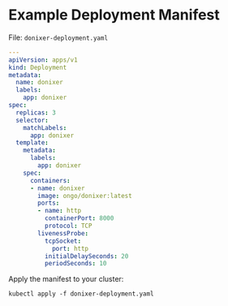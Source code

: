 # Example Deployment Manifest

File: `donixer-deployment.yaml`

```yaml
---
apiVersion: apps/v1
kind: Deployment
metadata:
  name: donixer
  labels:
    app: donixer
spec:
  replicas: 3
  selector:
    matchLabels:
      app: donixer
  template:
    metadata:
      labels:
        app: donixer
    spec:
      containers:
      - name: donixer
        image: ongo/donixer:latest
        ports:
        - name: http
          containerPort: 8000
          protocol: TCP
        livenessProbe:
          tcpSocket:
            port: http
          initialDelaySeconds: 20
          periodSeconds: 10
```

Apply the manifest to your cluster: 

    kubectl apply -f donixer-deployment.yaml
